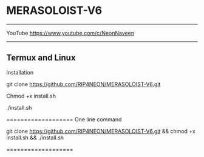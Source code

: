 # MERASOLOIST-V6

____________________________________
YouTube 
https://www.youtube.com/c/NeonNaveen
______________________________________

Termux and Linux
----------------

Installation

git clone https://github.com/RIP4NEON/MERASOLOIST-V6.git

Chmod +x install.sh

./install.sh

===================
One line command

git clone https://github.com/RIP4NEON/MERASOLOIST-V6.git && chmod +x install.sh && ./install.sh

===================
